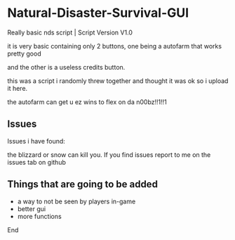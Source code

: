 # Natural-Disaster-Survival-GUI
Really basic nds script |  Script Version V1.0

it is very basic containing only 2 buttons, one being a autofarm that works pretty good

and the other is a useless credits button.

this was a script i randomly threw together and thought it was ok so i upload it here.

the autofarm can get u ez wins to flex on da n00bz!!1!!1

## Issues

Issues i have found: 

the blizzard or snow can kill you. If you find issues report to me on the issues tab on github

## Things that are going to be added

* a way to not be seen by players in-game
* better gui
* more functions

End
